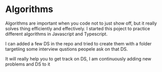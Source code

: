 # Algorithms

Algorithms are important when you code not to just show off, but it really solves thing efficiently and effectively. I started this poject to practice different algorithms in Javascript and Typescript. 

I can added a few DS in the repo and tried to create them with a folder targetiing some interview qustions peopele ask on that DS.

It will really help you to get track on DS, I am continuously adding new problems and DS to it

